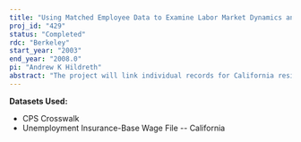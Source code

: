 ```yaml
---
title: "Using Matched Employee Data to Examine Labor Market Dynamics and the Quality of DWS/CPS Data in California: 1991-2000"
proj_id: "429"
status: "Completed"
rdc: "Berkeley"
start_year: "2003"
end_year: "2008.0"
pi: "Andrew K Hildreth"
abstract: "The project will link individual records for California residents in the Displaced Worker Supplements (DWS) (conducted in February 1994, February 1996, February 1998, and February 2000), with the March Current Population Survey files for 1991-2000 and the California Base Wage records 1991-2000. The proposed research seeks to address a number of issues in understanding how and why an individual loses their job using matched employee data. From the outset, the DWS was designed to elicit responses on the displacement of workers. Displacement was defined as being laid-off (without recall), a plant closing, or the employer going out of business. This is separate from a workers wish to quit or leave a job for their own reasons. As well as providing evidence on the accuracy of the DWS in measuring the cost of job displacement, there will be substantial scientific contributions and benefits to the Census Bureau from the work. We will conduct an assessment of the accuracy and shortcomings of the DWS in measuring the displacement of workers, of compiling displacement statistics, and measuring the cost of job loss. In particular, the scientific and bureau benefits are the following. First, the work will assess the importance of missing information on workers in the DWS. In particular, the work history and the measurement of wages can both be learned from the UI Base Wage files and their importance assessed. By including these two items into the DWS file, the analysis will be able to assess directly the importance of the missing information on job history, and the problems of reporting a retrospective wage for the last job for the displaced workers. Both of these items will impact how the wage change from displacement is estimated from the DWS. Second, assess the representative quality of the measurement of displacement against other sources of information. Matching the DWS to the UI Base Wage files, a more complete investigation is possible on the measurement of displacement from the ‘plant closed down’ response in the DWS. The UI Base Wage files can determine when a plant closed down through a change in the number of workers at a particular employer. This is will directly assess how researchers view the representative quality of the DWS in its estimate of displacement figures. As part of the Benefit to the Bureau, the research will provide technical memorandum describing the data base development and the differences between displacement statistics, pre and post displacement wages, and the reason for job loss. The technical memorandum will also address the implications for the Census Bureau’s data collection program. In particular, the usefulness of questions on displacement, the accuracy of recalling past wages, and the importance of missing information on the job loss between main employment spells."
---
```


**Datasets Used:**

  - CPS Crosswalk 
  - Unemployment Insurance-Base Wage File -- California 

